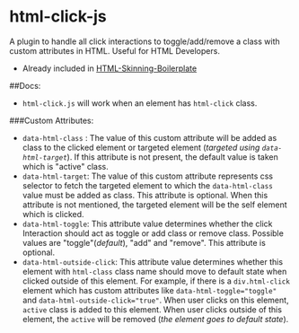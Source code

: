 # html-click-js

A plugin to handle all click interactions to toggle/add/remove a class with custom attributes in HTML. Useful for HTML Developers.

- Already included in [HTML-Skinning-Boilerplate](https://github.com/kamlekar/HTML-Skinning-Boilerplate/tree/master/site/assets/libs)

##Docs:

- `html-click.js` will work when an element has `html-click` class.

###Custom Attributes:

- `data-html-class` : The value of this custom attribute will be added as class to the clicked element or targeted element (_targeted using `data-html-target`_). If this attribute is not present, the default value is taken which is "active" class.
- `data-html-target`: The value of this custom attribute represents css selector to fetch the targeted element to which the `data-html-class` value must be added as class. This attribute is optional. When this attribute is not mentioned, the targeted element will be the self element which is clicked.
- `data-html-toggle`: This attribute value determines whether the click Interaction should act as toggle or add class or remove class. Possible values are "toggle"(_default_), "add" and "remove". This attribute is optional.
- `data-html-outside-click`: This attribute value determines whether this element with `html-class` class name should move to default state when clicked outside of this element. For example, if there is a `div.html-click` element which has custom attributes like `data-html-toggle="toggle"` and `data-html-outside-click="true"`. When user clicks on this element, `active` class is added to this element. When user clicks outside of this element, the `active` will be removed (_the element goes to default state_).


